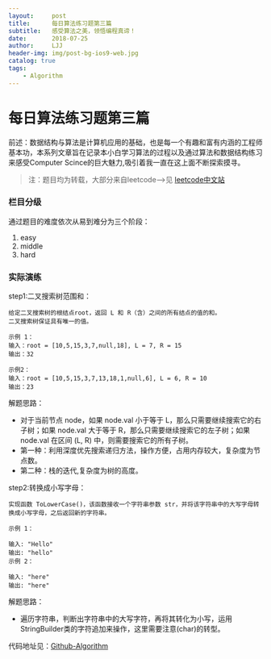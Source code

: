 ```yaml
---
layout:     post
title:      每日算法练习题第三篇
subtitle:   感受算法之美，领悟编程真谛！
date:       2018-07-25
author:     LJJ
header-img: img/post-bg-ios9-web.jpg
catalog: true
tags:
    - Algorithm
---
```


# 每日算法练习题第三篇

前述：数据结构与算法是计算机应用的基础，也是每一个有趣和富有内涵的工程师基本功，本系列文章旨在记录本小白学习算法的过程以及通过算法和数据结构练习来感受Computer Scince的巨大魅力,吸引着我一直在这上面不断探索摸寻。

> 注：题目均为转载，大部分来自leetcode-->见 [leetcode中文站](https://leetcode-cn.com/problemset/algorithms/)

### 栏目分级
通过题目的难度依次从易到难分为三个阶段：
1. easy
2. middle
3. hard

### 实际演练

step1:二叉搜索树范围和：

    给定二叉搜索树的根结点root，返回 L 和 R（含）之间的所有结点的值的和。
    二叉搜索树保证具有唯一的值。
    
    示例 1：
    输入：root = [10,5,15,3,7,null,18], L = 7, R = 15
    输出：32
    
    示例2：
    输入：root = [10,5,15,3,7,13,18,1,null,6], L = 6, R = 10
    输出：23

解题思路：
- 对于当前节点 node，如果 node.val 小于等于 L，那么只需要继续搜索它的右子树；如果 node.val 大于等于 R，那么只需要继续搜索它的左子树；如果 node.val 在区间 (L, R) 中，则需要搜索它的所有子树。
- 第一种：利用深度优先搜索递归方法，操作方便，占用内存较大，复杂度为节点数。
- 第二种：栈的迭代,复杂度为树的高度。

step2:转换成小写字母：

    实现函数 ToLowerCase()，该函数接收一个字符串参数 str，并将该字符串中的大写字母转换成小写字母，之后返回新的字符串。
    
    示例 1：
    
    输入: "Hello"
    输出: "hello"
    示例 2：
    
    输入: "here"
    输出: "here"

解题思路：
- 遍历字符串，判断出字符串中的大写字符，再将其转化为小写，运用StringBuilder类的字符追加来操作，这里需要注意(char)的转型。






代码地址见：[Github-Algorithm](https://github.com/knight-peanut/Algorithm-Exercise/tree/master/easy)
